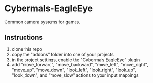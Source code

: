 # Cybermals-EagleEye
Common camera systems for games.

## Instructions
1. clone this repo
2. copy the "addons" folder into one of your projects
3. in the project settings, enable the "Cybermals EagleEye" plugin
4. add "move_forward", "move_backward", "move_left", "move_right",
"move_up", "move_down", "look_left", "look_right", "look_up", 
"look_down", and "move_slow" actions to your input mappings
